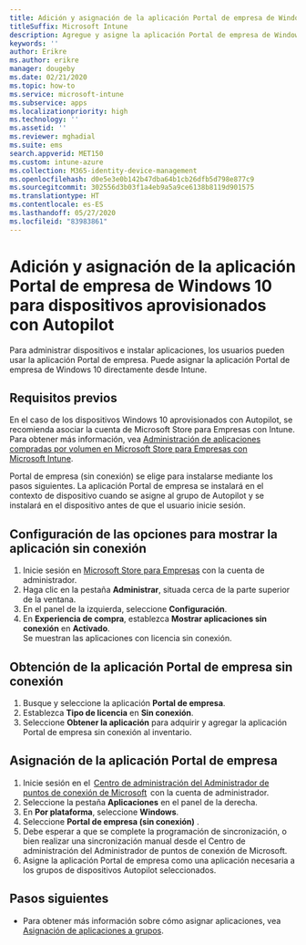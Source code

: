```yaml
---
title: Adición y asignación de la aplicación Portal de empresa de Windows 10 para dispositivos aprovisionados con Autopilot
titleSuffix: Microsoft Intune
description: Agregue y asigne la aplicación Portal de empresa de Windows 10 a Intune para dispositivos aprovisionados con Autopilot.
keywords: ''
author: Erikre
ms.author: erikre
manager: dougeby
ms.date: 02/21/2020
ms.topic: how-to
ms.service: microsoft-intune
ms.subservice: apps
ms.localizationpriority: high
ms.technology: ''
ms.assetid: ''
ms.reviewer: mghadial
ms.suite: ems
search.appverid: MET150
ms.custom: intune-azure
ms.collection: M365-identity-device-management
ms.openlocfilehash: d0e5e3e0b142b47dba64b1cb26dfb5d798e877c9
ms.sourcegitcommit: 302556d3b03f1a4eb9a5a9ce6138b8119d901575
ms.translationtype: HT
ms.contentlocale: es-ES
ms.lasthandoff: 05/27/2020
ms.locfileid: "83983861"
---
```

# <a name="add-and-assign-the-windows-10-company-portal-app-for-autopilot-provisioned-devices"></a>Adición y asignación de la aplicación Portal de empresa de Windows 10 para dispositivos aprovisionados con Autopilot

Para administrar dispositivos e instalar aplicaciones, los usuarios pueden usar la aplicación Portal de empresa. Puede asignar la aplicación Portal de empresa de Windows 10 directamente desde Intune. 

## <a name="prerequisites"></a>Requisitos previos

En el caso de los dispositivos Windows 10 aprovisionados con Autopilot, se recomienda asociar la cuenta de Microsoft Store para Empresas con Intune. Para obtener más información, vea [Administración de aplicaciones compradas por volumen en Microsoft Store para Empresas con Microsoft Intune](windows-store-for-business.md).

Portal de empresa (sin conexión) se elige para instalarse mediante los pasos siguientes. La aplicación Portal de empresa se instalará en el contexto de dispositivo cuando se asigne al grupo de Autopilot y se instalará en el dispositivo antes de que el usuario inicie sesión. 

## <a name="configure-settings-to-show-offline-app"></a>Configuración de las opciones para mostrar la aplicación sin conexión

1. Inicie sesión en [Microsoft Store para Empresas](https://www.microsoft.com/business-store) con la cuenta de administrador.
2. Haga clic en la pestaña **Administrar**, situada cerca de la parte superior de la ventana.
3. En el panel de la izquierda, seleccione **Configuración**.
4. En **Experiencia de compra**, establezca **Mostrar aplicaciones sin conexión** en **Activado**.  
    Se muestran las aplicaciones con licencia sin conexión.

## <a name="get-the-offline-company-portal-app"></a>Obtención de la aplicación Portal de empresa sin conexión

1. Busque y seleccione la aplicación **Portal de empresa**.
2. Establezca **Tipo de licencia** en **Sin conexión**.
3. Seleccione **Obtener la aplicación** para adquirir y agregar la aplicación Portal de empresa sin conexión al inventario.

## <a name="assign-the-company-portal-app"></a>Asignación de la aplicación Portal de empresa

1. Inicie sesión en el  [Centro de administración del Administrador de puntos de conexión de Microsoft](https://go.microsoft.com/fwlink/?linkid=2109431)  con la cuenta de administrador. 
2. Seleccione la pestaña **Aplicaciones** en el panel de la derecha.
3. En **Por plataforma**, seleccione **Windows**.
4. Seleccione **Portal de empresa (sin conexión)** .
5. Debe esperar a que se complete la programación de sincronización, o bien realizar una sincronización manual desde el Centro de administración del Administrador de puntos de conexión de Microsoft.
6. Asigne la aplicación Portal de empresa como una aplicación necesaria a los grupos de dispositivos Autopilot seleccionados.

## <a name="next-steps"></a>Pasos siguientes

- Para obtener más información sobre cómo asignar aplicaciones, vea [Asignación de aplicaciones a grupos](apps-deploy.md).

